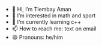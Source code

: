 - 👋 Hi, I’m Tlembay Aman
- 👀 I’m interested in math and sport
- 🌱 I’m currently learning c++
- 📫 How to reach me: text on email
- 😄 Pronouns: he/him


<!---
tlembayaman/tlembayaman is a ✨ special ✨ repository because its `README.md` (this file) appears on your GitHub profile.
You can click the Preview link to take a look at your changes.
--->

